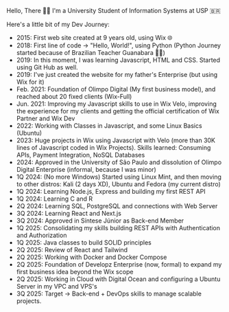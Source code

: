 Hello, There 👋🏻
I'm a University Student of Information Systems at USP 🇧🇷

Here's a little bit of my Dev Journey:
 - 2015: First web site created at 9 years old, using Wix 🌐
 - 2018: First line of code -> "Hello, World!", using Python (Python Journey started because of Brazilian Teacher Guanabara 🖖🏻)
 - 2019: In this moment, I was learning Javascript, HTML and CSS. Started using Git Hub as well.
 - 2019: I've just created the website for my father's Enterprise (but using Wix for it)
 - Feb. 2021: Foundation of Olimpo Digital (My first business model), and reached about 20 fixed clients (Wix-Full)
 - Jun. 2021: Improving my Javascript skills to use in Wix Velo, improving the experience for my clients and getting the official certification of Wix Partner and Wix Dev
 - 2022: Working with Classes in Javascript, and some Linux Basics (Ubuntu)
 - 2023: Huge projects in Wix using Javascript with Velo (more than 30K lines of Javascript coded in Wix Projects). Skills learned: Consuming APIs, Payment Integration, NoSQL Databases
 - 2024: Approved in the University of São Paulo and dissolution of Olimpo Digital Enterprise (informal, because I was minor)
 - 1Q 2024: (No more Windows) Started using Linux Mint, and then moving to other distros: Kali (2 days XD), Ubuntu and Fedora (my current distro)
 - 1Q 2024: Learning Node.js, Express and building my first REST API
 - 1Q 2024: Learning C and R
 - 2Q 2024: Learning SQL, PostgreSQL and connections with Web Server
 - 3Q 2024: Learning React and Next.js
 - 3Q 2024: Approved in Síntese Júnior as Back-end Member
 - 1Q 2025: Consolidating my skills building REST APIs with Authentication and Authorization
 - 1Q 2025: Java classes to build SOLID principles 
 - 2Q 2025: Review of React and Tailwind
 - 2Q 2025: Working with Docker and Docker Compose
 - 2Q 2025: Foundation of Developz Enterprise (now, formal) to expand my first business idea beyond the Wix scope
 - 2Q 2025: Working in Cloud with Digital Ocean and configuring a Ubuntu Server in my VPC and VPS's
 - 3Q 2025: Target -> Back-end + DevOps skills to manage scalable projects.
